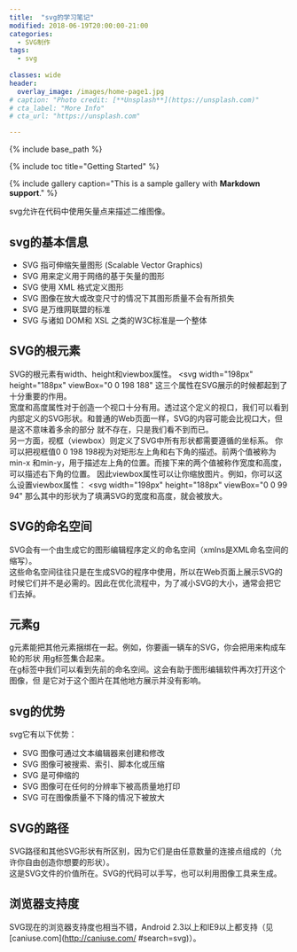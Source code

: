 ```yaml
---
title:  "svg的学习笔记"
modified: 2018-06-19T20:00:00-21:00
categories: 
  - SVG制作
tags:
  - svg
  
classes: wide
header:
  overlay_image: /images/home-page1.jpg
# caption: "Photo credit: [**Unsplash**](https://unsplash.com)"
# cta_label: "More Info"
# cta_url: "https://unsplash.com"

---
```


{% include base_path %}

{% include toc title="Getting Started" %}


{% include gallery caption="This is a sample gallery with **Markdown support**." %}


svg允许在代码中使用矢量点来描述二维图像。 

## svg的基本信息

- SVG 指可伸缩矢量图形 (Scalable Vector Graphics)
- SVG 用来定义用于网络的基于矢量的图形
- SVG 使用 XML 格式定义图形
- SVG 图像在放大或改变尺寸的情况下其图形质量不会有所损失
- SVG 是万维网联盟的标准
- SVG 与诸如 DOM和 XSL 之类的W3C标准是一个整体

## SVG的根元素  
  
SVG的根元素有width、height和viewbox属性。
<svg width="198px" height="188px" viewBox="0 0 198 188" 这三个属性在SVG展示的时候都起到了十分重要的作用。  
宽度和高度属性对于创造一个视口十分有用。透过这个定义的视口，我们可以看到内部定义的SVG形状。和普通的Web页面一样，SVG的内容可能会比视口大，但是这不意味着多余的部分 就不存在，只是我们看不到而已。  
另一方面，视框（viewbox）则定义了SVG中所有形状都需要遵循的坐标系。 
你可以把视框值0 0 198 198视为对矩形左上角和右下角的描述。前两个值被称为min-x 和min-y，用于描述左上角的位置。而接下来的两个值被称作宽度和高度，可以描述右下角的位置。 
因此viewbox属性可以让你缩放图片。例如，你可以这么设置viewbox属性： 
<svg width="198px" height="188px" viewBox="0 0 99 94" 那么其中的形状为了填满SVG的宽度和高度，就会被放大。

## SVG的命名空间  

SVG会有一个由生成它的图形编辑程序定义的命名空间（xmlns是XML命名空间的缩写）。  
这些命名空间往往只是在生成SVG的程序中使用，所以在Web页面上展示SVG的时候它们并不是必需的。因此在优化流程中，为了减小SVG的大小，通常会把它们去掉。
  
## 元素g  

g元素能把其他元素捆绑在一起。例如，你要画一辆车的SVG，你会把用来构成车轮的形状 用g标签集合起来。   
在g标签中我们可以看到先前的命名空间。这会有助于图形编辑软件再次打开这个图像，但 是它对于这个图片在其他地方展示并没有影响。

## svg的优势 

svg它有以下优势：
- SVG 图像可通过文本编辑器来创建和修改
- SVG 图像可被搜索、索引、脚本化或压缩
- SVG 是可伸缩的
- SVG 图像可在任何的分辨率下被高质量地打印
- SVG 可在图像质量不下降的情况下被放大

## SVG的路径  

SVG路径和其他SVG形状有所区别，因为它们是由任意数量的连接点组成的（允许你自由创造你想要的形状）。  
这是SVG文件的价值所在。SVG的代码可以手写，也可以利用图像工具来生成。 

## 浏览器支持度

SVG现在的浏览器支持度也相当不错，Android 2.3以上和IE9以上都支持（见[caniuse.com](http://caniuse.com/ #search=svg)）。
